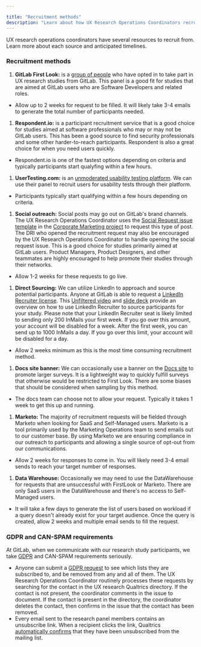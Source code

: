 ```yaml
---

title: "Recruitment methods"
description: "Learn about how UX Research Operations Coordinators recruit"
---
```







UX research operations coordinators have several resources to recruit from. Learn more about each source and anticipated timelines.

### Recruitment methods

1. **GitLab First Look:** is a [group of people](/handbook/product/ux/ux-research-coordination/first-look-ux-research-panel) who have opted in to take part in UX research studies from GitLab. This panel is a good fit for studies that are aimed at GitLab users who are Software Developers and related roles.
- Allow up to 2 weeks for request to be filled. It will likely take 3-4 emails to generate the total number of participants needed.

1. **Respondent.io:** is a participant recruitment service that is a good choice for studies aimed at software professionals who may or may not be GitLab users. This has been a good source to find security professionals and some other harder-to-reach participants. Respondent is also a great choice for when you need users quickly.
- Respondent.io is one of the fastest options depending on criteria and typically participants start qualyfing within a few hours.

1. **UserTesting.com:** is an [unmoderated usability testing platform](https://about.gitlab.com/handbook/product/ux/ux-research/unmoderated-testing/). We can use their panel to recruit users for usability tests through their platform.
- Participants typically start qualifying within a few hours depending on criteria.

1. **Social outreach:** Social posts may go out on GitLab's brand channels. The UX Research Operations Coordinator uses the [Social Request issue template](https://gitlab.com/gitlab-com/marketing/corporate_marketing/corporate-marketing/-/blob/master/.gitlab/issue_templates/social-general-request.md?ref_type=heads) in the [Corporate Marketing project](https://gitlab.com/gitlab-com/marketing/corporate_marketing/corporate-marketing) to request this type of post. The DRI who opened the recruitment request may also be encouraged by the UX Research Operations Coordinator to handle opening the social request issue. This is a good choice for studies primarily aimed at GitLab users. Product Managers, Product Designers, and other teammates are highly encouraged to help promote their studies through their networks.
- Allow 1-2 weeks for these requests to go live.

1. **Direct Sourcing:** We can utilize LinkedIn to approach and source potential participants. Anyone at GitLab is able to request a [LinkedIn Recruiter license](/handbook/hiring/sourcing/#upgrading-your-linkedin-account). This [Unfiltered video](https://youtu.be/rc2IX1e2sQ8) and [slide deck](https://docs.google.com/presentation/d/1LI9qXLRQSnikPiHztDQBapGrDn5Nimsf-K8g1r3j9Do/edit#slide=id.g29a70c6c35_0_68) provide an overview on how to use LinkedIn Recruiter to source participants for your study. Please note that your LinkedIn Recruiter seat is likely limited to sending only 200 InMails your first week. If you go over this amount, your account will be disabled for a week. After the first week, you can send up to 1000 InMails a day. If you go over this limit, your account will be disabled for a day.
- Allow 2 weeks minimum as this is the most time consuming recruitment method.

1. **Docs site banner:** We can occasionally use a banner on the [Docs site](https://docs.gitlab.com/) to promote larger surveys. It is a lightweight way to quickly fulfill surveys that otherwise would be restricted to First Look. There are some biases that should be considered when sampling by this method.
- The docs team can choose not to allow your request. Typically it takes 1 week to get this up and running.

1. **Marketo:** The majority of recruitment requests will be fielded through Marketo when looking for SaaS and Self-Managed users. Marketo is a tool primarily used by the Marketing Operations team to send emails out to our customer base. By using Marketo we are ensuring compliance in our outreach to participants and allowing a single source of opt-out from our communications.
- Allow 2 weeks for responses to come in. You will likely need 3-4 email sends to reach your target number of responses.

1. **Data Warehouse:** Occasionally we may need to use the DataWarehouse for requests that are unsuccessful with FirstLook or Marketo. There are only SaaS users in the DataWarehouse and there's no access to Self-Managed users.
- It will take a few days to generate the list of users based on workload if a query doesn't already exist for your target audience. Once the query is created, allow 2 weeks and multiple email sends to fill the request.

### GDPR and CAN-SPAM requirements

At GitLab, when we communicate with our research study participants, we take [GDPR](https://about.gitlab.com/gdpr/) and CAN-SPAM requirements seriously.

- Anyone can submit a [GDPR request](/handbook/support/workflows/gdpr_account_deletion.html) to see which lists they are subscribed to, and be removed from any and all of them. The UX Research Operations Coordinator routinely processes these requests by searching for the contact in the UX research Qualtrics directory. If the contact is not present, the coordinator comments in the issue to document. If the contact is present in the directory, the coordinator deletes the contact, then confirms in the issue that the contact has been removed.
- Every email sent to the research panel members contains an unsubscribe link. When a recipient clicks the link, Qualtrics [automatically confirms](https://www.qualtrics.com/support/survey-platform/distributions-module/email-distribution/emails-overview/#UsingTheOptOutLink) that they have been unsubscribed from the mailing list.






